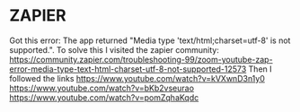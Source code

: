# ZAPIER
Got this error: The app returned "Media type 'text/html;charset=utf-8' is not supported.".
To solve this I visited the zapier community:
https://community.zapier.com/troubleshooting-99/zoom-youtube-zap-error-media-type-text-html-charset-utf-8-not-supported-12573
Then I followed the links 
https://www.youtube.com/watch?v=kVXwnD3n1y0
https://www.youtube.com/watch?v=bKb2vseurao
https://www.youtube.com/watch?v=pomZqhaKqdc
